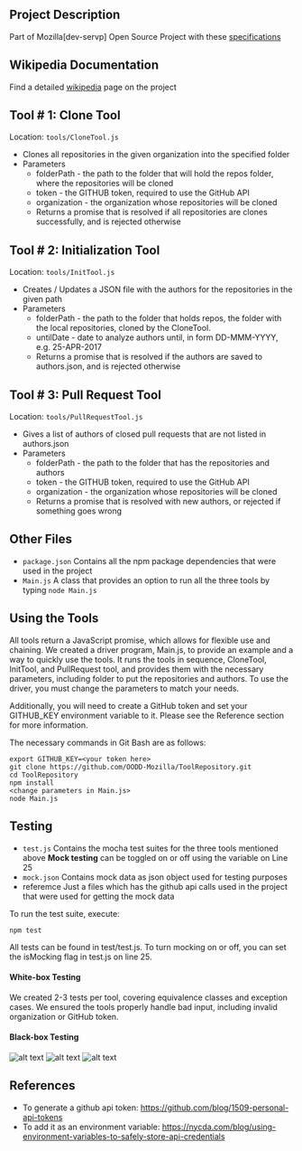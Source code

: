 
## Project Description
Part of Mozilla[dev-servp] Open Source Project with these [specifications](https://github.com/servo/servo/wiki/Report-new-contributors-project)

## Wikipedia Documentation 
Find a detailed [wikipedia](http://wiki.expertiza.ncsu.edu/index.php/M1705) page on the project 



## Tool # 1: Clone Tool
Location: `tools/CloneTool.js`

* Clones all repositories in the given organization into the specified folder
* Parameters
  * folderPath - the path to the folder that will hold the repos folder, where the repositories will be cloned
  * token - the GITHUB token, required to use the GitHub API
  * organization - the organization whose repositories will be cloned
  * Returns a promise that is resolved if all repositories are clones successfully, and is rejected otherwise


## Tool # 2: Initialization Tool
Location: `tools/InitTool.js`

* Creates / Updates a JSON file with the authors for the repositories in the given path
* Parameters
  * folderPath - the path to the folder that holds repos, the folder with the local repositories, cloned by the CloneTool.
  * untilDate - date to analyze authors until, in form DD-MMM-YYYY, e.g. 25-APR-2017
  * Returns a promise that is resolved if the authors are saved to authors.json, and is rejected otherwise


## Tool # 3: Pull Request Tool
Location: `tools/PullRequestTool.js`

* Gives a list of authors of closed pull requests that are not listed in authors.json
* Parameters
  * folderPath - the path to the folder that has the repositories and authors
  * token - the GITHUB token, required to use the GitHub API
  * organization - the organization whose repositories will be cloned
  * Returns a promise that is resolved with new authors, or rejected if something goes wrong

## Other Files
* `package.json`
Contains all the npm package dependencies that were used in the project
* `Main.js`
A class that provides an option to run all the three tools by typing `node Main.js`

## Using the Tools
All tools return a JavaScript promise, which allows for flexible use and chaining. We created a driver program, Main.js, to provide an example and a way to quickly use the tools. It runs the tools in sequence, CloneTool, InitTool, and PullRequest tool, and provides them with the necessary parameters, including folder to put the repositories and authors. To use the driver, you must change the parameters to match your needs. 

Additionally, you will need to create a GitHub token and set your GITHUB_KEY environment variable to it. Please see the Reference section for more information.

The necessary commands in Git Bash are as follows:

~~~~
export GITHUB_KEY=<your token here>
git clone https://github.com/OODD-Mozilla/ToolRepository.git
cd ToolRepository
npm install  
<change parameters in Main.js>
node Main.js
~~~~

## Testing
* `test.js` 
Contains the mocha test suites for the three tools mentioned above
**Mock testing** can be toggled on or off using the variable on Line 25
* `mock.json`
Contains mock data as json object used for testing purposes
* referemce
Just a files which has the github api calls used in the project that were used for getting the mock data

To run the test suite, execute:
~~~~
npm test
~~~~

All tests can be found in test/test.js. To turn mocking on or off, you can set the isMocking flag in test.js on line 25.

#### White-box Testing
We created 2-3 tests per tool, covering equivalence classes and exception cases. We ensured the tools properly handle bad input, including invalid organization or GitHub token.
 
#### Black-box Testing
![alt text](https://github.com/OODD-Mozilla/ToolRepository/blob/master/images/Table1.png)
![alt text](https://github.com/OODD-Mozilla/ToolRepository/blob/master/images/Table2.PNG)
![alt text](https://github.com/OODD-Mozilla/ToolRepository/blob/master/images/Table3.PNG)

## References
* To generate a github api token: https://github.com/blog/1509-personal-api-tokens
* To add it as an environment variable: https://nycda.com/blog/using-environment-variables-to-safely-store-api-credentials

